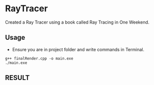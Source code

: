 # RayTracer
Created a Ray Tracer using a book called Ray Tracing in One Weekend.

## Usage

* Ensure you are in project folder and write commands in Terminal.

```
g++ finalRender.cpp -o main.exe
./main.exe
```

## RESULT

